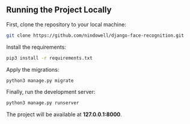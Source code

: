 ## Running the Project Locally

First, clone the repository to your local machine:

```bash
git clone https://github.com/nindowell/django-face-recognition.git
```

Install the requirements:

```bash
pip3 install -r requirements.txt
```

Apply the migrations:

```bash
python3 manage.py migrate
```

Finally, run the development server:

```bash
python3 manage.py runserver
```

The project will be available at **127.0.0.1:8000**.
